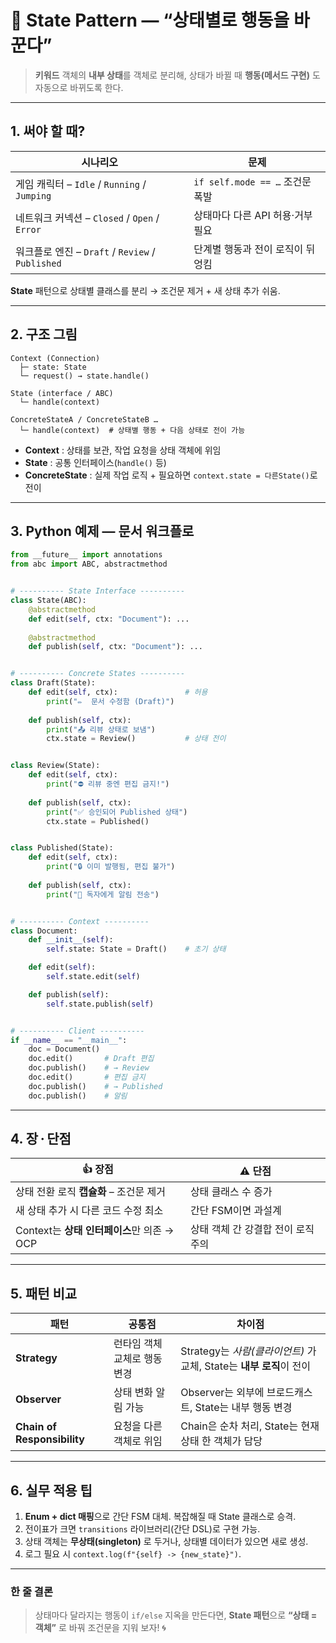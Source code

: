 # 🔄 State Pattern — “상태별로 행동을 바꾼다”

> **키워드**
> 객체의 **내부 상태**를 객체로 분리해, 상태가 바뀔 때 **행동(메서드 구현)** 도 자동으로 바뀌도록 한다.

---

## 1. 써야 할 때?

| 시나리오                                       | 문제                         |
| ------------------------------------------ | -------------------------- |
| 게임 캐릭터 – `Idle` / `Running` / `Jumping`    | `if self.mode == …` 조건문 폭발 |
| 네트워크 커넥션 – `Closed` / `Open` / `Error`     | 상태마다 다른 API 허용·거부 필요       |
| 워크플로 엔진 – `Draft` / `Review` / `Published` | 단계별 행동과 전이 로직이 뒤엉킴         |

**State** 패턴으로 상태별 클래스를 분리 → 조건문 제거 + 새 상태 추가 쉬움.

---

## 2. 구조 그림

```
Context (Connection)
  ├─ state: State
  └─ request() → state.handle()

State (interface / ABC)
  └─ handle(context)

ConcreteStateA / ConcreteStateB …
  └─ handle(context)  # 상태별 행동 + 다음 상태로 전이 가능
```

* **Context** : 상태를 보관, 작업 요청을 상태 객체에 위임
* **State** : 공통 인터페이스(`handle()` 등)
* **ConcreteState** : 실제 작업 로직 + 필요하면 `context.state = 다른State()`로 전이

---

## 3. Python 예제 — **문서 워크플로**

```python
from __future__ import annotations
from abc import ABC, abstractmethod


# ---------- State Interface ----------
class State(ABC):
    @abstractmethod
    def edit(self, ctx: "Document"): ...
    
    @abstractmethod
    def publish(self, ctx: "Document"): ...


# ---------- Concrete States ----------
class Draft(State):
    def edit(self, ctx):               # 허용
        print("✏️  문서 수정함 (Draft)")
    
    def publish(self, ctx):
        print("📤 리뷰 상태로 보냄")
        ctx.state = Review()           # 상태 전이


class Review(State):
    def edit(self, ctx):
        print("⛔ 리뷰 중엔 편집 금지!")
    
    def publish(self, ctx):
        print("✅ 승인되어 Published 상태")
        ctx.state = Published()


class Published(State):
    def edit(self, ctx):
        print("🔒 이미 발행됨, 편집 불가")
    
    def publish(self, ctx):
        print("🔔 독자에게 알림 전송")


# ---------- Context ----------
class Document:
    def __init__(self):
        self.state: State = Draft()    # 초기 상태

    def edit(self):
        self.state.edit(self)

    def publish(self):
        self.state.publish(self)


# ---------- Client ----------
if __name__ == "__main__":
    doc = Document()
    doc.edit()       # Draft 편집
    doc.publish()    # → Review
    doc.edit()       # 편집 금지
    doc.publish()    # → Published
    doc.publish()    # 알림
```

---

## 4. 장 · 단점

| 👍 장점                           | ⚠️ 단점                |
| ------------------------------- | -------------------- |
| 상태 전환 로직 **캡슐화** – 조건문 제거       | 상태 클래스 수 증가          |
| 새 상태 추가 시 다른 코드 수정 최소           | 간단 FSM이면 과설계         |
| Context는 **상태 인터페이스**만 의존 → OCP | 상태 객체 간 강결합 전이 로직 주의 |

---

## 5. 패턴 비교

| 패턴                          | 공통점              | 차이점                                              |
| --------------------------- | ---------------- | ------------------------------------------------ |
| **Strategy**                | 런타임 객체 교체로 행동 변경 | Strategy는 *사람(클라이언트)* 가 교체, State는 **내부 로직**이 전이 |
| **Observer**                | 상태 변화 알림 가능      | Observer는 외부에 브로드캐스트, State는 내부 행동 변경            |
| **Chain of Responsibility** | 요청을 다른 객체로 위임    | Chain은 순차 처리, State는 현재 상태 한 객체가 담당              |

---

## 6. 실무 적용 팁

1. **Enum + dict 매핑**으로 간단 FSM 대체. 복잡해질 때 State 클래스로 승격.
2. 전이표가 크면 `transitions` 라이브러리(간단 DSL)로 구현 가능.
3. 상태 객체는 **무상태(singleton)** 로 두거나, 상태별 데이터가 있으면 새로 생성.
4. 로그 필요 시 `context.log(f"{self} -> {new_state}")`.

---

### 한 줄 결론

> 상태마다 달라지는 행동이 `if/else` 지옥을 만든다면, **State 패턴**으로 **“상태 = 객체”** 로 바꿔 조건문을 지워 보자! 🌀

